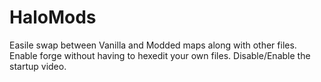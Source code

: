 # HaloMods

Easile swap between Vanilla and Modded maps along with other files.
Enable forge without having to hexedit your own files.
Disable/Enable the startup video.
